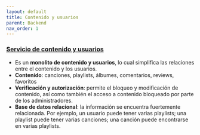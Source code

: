 ```yaml
---
layout: default
title: Contenido y usuarios
parent: Backend
nav_order: 1
---
```



### [Servicio de contenido y usuarios](https://github.com/taller2-grupo5-rostov-1c2022/songs-server)

* Es un **monolito de contenido y usuarios**, lo cual simplifica las relaciones entre el contenido y los usuarios.
* **Contenido**: canciones, playlists, álbumes, comentarios, reviews, favoritos
* **Verificación y autorización**: permite el bloqueo y modificación de contenido, así como también el acceso
a contenido bloqueado por parte de los administradores.
* **Base de datos relacional**: la información se encuentra fuertemente relacionada.
Por ejemplo, un usuario puede tener varias playlists; una playlist puede tener varias canciones; una canción puede
encontrarse en varias playlists.